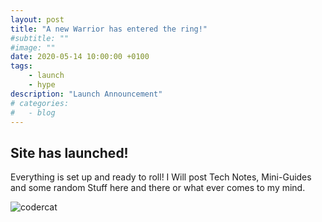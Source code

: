 ```yaml
---
layout: post
title: "A new Warrior has entered the ring!"
#subtitle: ""
#image: ""
date: 2020-05-14 10:00:00 +0100
tags:
    - launch
    - hype
description: "Launch Announcement"
# categories:
#   - blog
---
```


## Site has launched!

Everything is set up and ready to roll!
I Will post Tech Notes, Mini-Guides and some random Stuff here and there or what ever comes to my mind.

<img src="https://octodex.github.com/images/codercat.jpg" alt="codercat">
